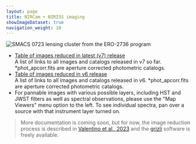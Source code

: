 ```yaml
---
layout: page
title: NIRCam + NIRISS imaging
showImageDataset: true
navigation_weight: 10
---
```


<span class="image fit">
    <img src="{{site.baseurl}}/images/smacs0723_rgb_rot.png" alt="SMACS 0723 lensing cluster from the ERO-2736 program">
</span>

<ul>
    <li><a href="https://dawn-cph.github.io/dja/imaging/v7/">Table of images reduced in latest (v7) release</a></li>
    A list of links to all images and catalogs released in v7 so far. *phot_apcorr.fits are aperture corrected photometric catalogs.
    <li><a href="https://dawn-cph.github.io/dja/imaging/v6/">Table of images reduced in v6 release</a></li>
    A list of links to all images and catalogs released in v6. *phot_apcorr.fits are aperture corrected photometric catalogs.
    <li>For pannable images with various possible layers, including HST and JWST filters as well as spectral observations, please use the "Map Viewers" menu option to the left. To see individual spectra, pan over a source with that instrument layer turned on. </li>
    
</ul>


> More documentation is coming soon, but for now, the image reduction process is
> described in [Valentino et
> al., 2023](https://ui.adsabs.harvard.edu/abs/2023ApJ...947...20V/abstract) and 
> the [grizli](https://github.com/gbrammer/grizli) software is freely available.


